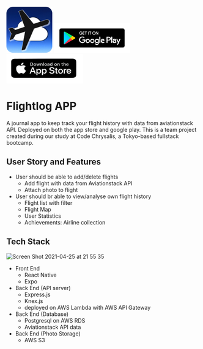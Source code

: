![App Logo](/assets/roundicon.png)
[![Playstore Logo](/assets/smgplaylogo.png)](https://play.google.com/store/apps/details?id=com.jetcoderz.flightlog)
[![Appstore Logo](/assets/appstorelogosm.png)](https://apps.apple.com/jp/app/flightlog-app/id1564235311)

# Flightlog APP
A journal app to keep track your flight history with data from aviationstack API. Deployed on both the app store and google play.
This is a team project created during our study at Code Chrysalis, a Tokyo-based fullstack bootcamp. 

## User Story and Features
* User should be able to add/delete flights 
  * Add flight with data from Aviationstack API
  * Attach photo to flight
* User should br able to view/analyse own flight history
  * Flight list with filter
  * Flight Map
  * User Statistics
  * Achievements: Airline collection

## Tech Stack
<img width="796" alt="Screen Shot 2021-04-25 at 21 55 35" src="https://user-images.githubusercontent.com/34878933/115994215-03013e00-a611-11eb-8dfa-8ac3c2972c69.png">

* Front End
  * React Native
  * Expo
* Back End (API server)
  * Express.js
  * Knex.js
  * deployed on AWS Lambda with AWS API Gateway
* Back End (Database)
  * Postgresql on AWS RDS
  * Aviationstack API data
* Back End (Photo Storage)
  * AWS S3


